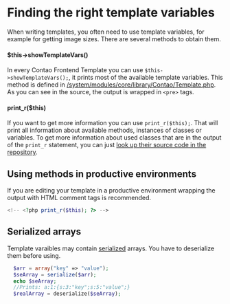 # Finding the right template variables

When writing templates, you often need to use template variables, for example for getting image sizes. There are several methods to obtain them.

#### $this->showTemplateVars()
In every Contao Frontend Template you can use ```$this->showTemplateVars();```, it prints most of the available template variables. This method is defined in [/system/modules/core/library/Contao/Template.php][0].
As you can see in the source, the output is wrapped in ```<pre>``` tags.

#### print_r($this)
If you want to get more information you can use ```print_r($this);```. That will print all information about available methods, instances of classes or variables.
To get more information about used classes that are in the output of the ```print_r``` statement, you can just [look up their source code in the repository][1].

## Using methods in productive environments

If you are editing your template in a productive environment wrapping the output with HTML comment tags is recommended.
```php
<!-- <?php print_r($this); ?> -->
```

## Serialized arrays
Template varaibles may contain [serialized][2] arrays. You have to deserialize them before using.
```php
  $arr = array("key" => "value");
  $seArray = serialize($arr);
  echo $seArray;
  //Prints: a:1:{s:3:"key";s:5:"value";}
  $realArray = deserialize($seArray);
```

[0]: https://github.com/contao/core/blob/master/system/modules/core/library/Contao/Template.php#L238
[1]: https://github.com/contao/core/find/master
[2]: http://php.net/manual/en/language.oop5.serialization.php
